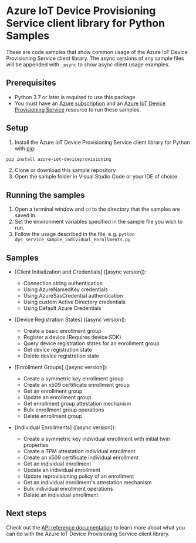 # Azure IoT Device Provisioning Service client library for Python Samples

These are code samples that show common usage of the Azure IoT Device Provisioning Service client library.
The async versions of any sample files will be appended with `_async` to show async client usage examples.


## Prerequisites
* Python 3.7 or later is required to use this package
* You must have an [Azure subscription](https://azure.microsoft.com/free/) and an
[Azure IoT Device Provisioning Service](https://learn.microsoft.com/azure/iot-dps/) resource to run these samples.

## Setup

1. Install the Azure IoT Device Provisioning Service client library for Python with [pip](https://pypi.org/project/pip/):

```bash
pip install azure-iot-deviceprovisioning
```

2. Clone or download this sample repository
3. Open the sample folder in Visual Studio Code or your IDE of choice.

## Running the samples

1. Open a terminal window and `cd` to the directory that the samples are saved in.
2. Set the environment variables specified in the sample file you wish to run.
3. Follow the usage described in the file, e.g. `python dps_service_sample_individual_enrollments.py`

## Samples

- [Client Initialization and Credentials]<!--(https://github.com/Azure/azure-sdk-for-python/tree/main/sdk/iothub/azure-iot-deviceprovisioning/dps_service_sample_client_authentication.py)--> ([async version]<!--(https://github.com/Azure/azure-sdk-for-python/tree/main/sdk/iothub/azure-iot-deviceprovisioning/dps_service_sample_client_authentication_async.py)-->):
    - Connection string authentication
    - Using AzureNamedKey credentials
    - Using AzureSasCredential authentication
    - Using custom Active Directory credentials
    - Using Default Azure Credentials

- [Device Registration States]<!--(https://github.com/Azure/azure-sdk-for-python/tree/main/sdk/iothub/azure-iot-deviceprovisioning/dps_service_sample_device_registration.py)--> ([async version]<!--(https://github.com/Azure/azure-sdk-for-python/tree/main/sdk/iothub/azure-iot-deviceprovisioning/dps_service_sample_device_registration_async.py)-->):
    - Create a basic enrollment group
    - Register a device (Requires device SDK)
    - Query device registration states for an enrollment group
    - Get device registration state
    - Delete device registration state

- [Enrollment Groups]<!--(https://github.com/Azure/azure-sdk-for-python/tree/main/sdk/iothub/azure-iot-deviceprovisioning/dps_service_sample_enrollment_groups.py)--> ([async version]<!--(https://github.com/Azure/azure-sdk-for-python/tree/main/sdk/iothub/azure-iot-deviceprovisioning/dps_service_sample_enrollment_groups_async.py)-->):
    - Create a symmetric key enrollment group
    - Create an x509 certificate enrollment group
    - Get an enrollment group
    - Update an enrollment group
    - Get enrollment group attestation mechanism
    - Bulk enrollment group operations
    - Delete enrollment group


- [Individual Enrollments]<!--(https://github.com/Azure/azure-sdk-for-python/tree/main/sdk/iothub/azure-iot-deviceprovisioningservice/dps_service_sample_individual_enrollments.py)--> ([async version]<!--(https://github.com/Azure/azure-sdk-for-python/tree/main/sdk/iothub/azure-iot-deviceprovisioningservice/dps_service_sample_individual_enrollments_async.py)-->):
    - Create a symmetric key individual enrollment with initial twin properties
    - Create a TPM attestation individual enrollment
    - Create an x509 certificate individual enrollment
    - Get an individual enrollment
    - Update an individual enrollment
    - Update reprovisioning policy of an enrollment
    - Get an individual enrollment's attestation mechanism
    - Bulk individual enrollment operations
    - Delete an individual enrollment


## Next steps

Check out the [API reference documentation](https://learn.microsoft.com/rest/api/iot-dps/) to learn more about
what you can do with the Azure IoT Device Provisioning Service client library.